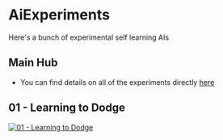 # AiExperiments
Here's a bunch of experimental self learning AIs

## Main Hub
 - You can find details on all of the experiments directly [here](https://ash47.github.io/AiExperiments/)

## 01 - Learning to Dodge

[![01 - Learning to Dodge](https://img.youtube.com/vi/U_7utY98SnA/0.jpg)](https://www.youtube.com/watch?v=U_7utY98SnA "01 - Learning to Dodge")

